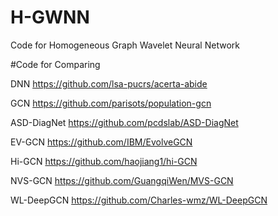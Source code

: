 # H-GWNN
Code for Homogeneous Graph Wavelet Neural Network

#Code for Comparing  

DNN https://github.com/lsa-pucrs/acerta-abide  

GCN https://github.com/parisots/population-gcn  

ASD-DiagNet https://github.com/pcdslab/ASD-DiagNet  

EV-GCN https://github.com/IBM/EvolveGCN  

Hi-GCN https://github.com/haojiang1/hi-GCN  

NVS-GCN https://github.com/GuangqiWen/MVS-GCN  

WL-DeepGCN https://github.com/Charles-wmz/WL-DeepGCN  

